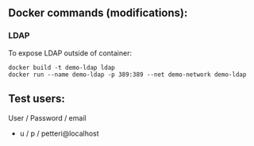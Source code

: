 



## Docker commands (modifications):

### LDAP

To expose LDAP outside of container:

``` 
docker build -t demo-ldap ldap
docker run --name demo-ldap -p 389:389 --net demo-network demo-ldap
``` 

## Test users:

User / Password / email

* u / p / petteri@localhost
